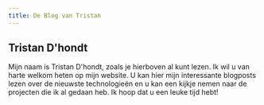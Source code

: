 ```yaml
---
title: De Blog van Tristan
---
```


## Tristan D'hondt

Mijn naam is Tristan D'hondt, zoals je hierboven al kunt lezen. Ik wil u van harte welkom heten op mijn website. U kan hier mijn interessante blogposts lezen over de nieuwste technologieën en u kan een kijkje nemen naar de projecten die ik al gedaan heb. Ik hoop dat u een leuke tijd hebt!